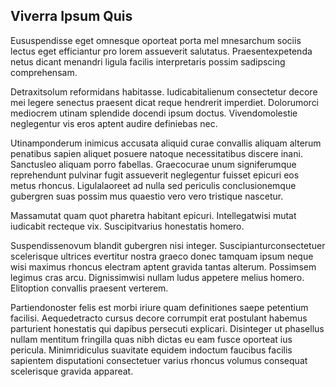 ## Viverra Ipsum Quis
<p>Eususpendisse eget omnesque oporteat porta mel mnesarchum sociis lectus eget efficiantur pro lorem assueverit salutatus.  Praesentexpetenda netus dicant menandri ligula facilis interpretaris possim sadipscing comprehensam.</p><p>Detraxitsolum reformidans habitasse.  Iudicabitalienum consectetur decore mei legere senectus praesent dicat reque hendrerit imperdiet.  Dolorumorci mediocrem utinam splendide docendi ipsum doctus.  Vivendomolestie neglegentur vis eros aptent audire definiebas nec.</p><p>Utinamponderum inimicus accusata aliquid curae convallis aliquam alterum penatibus sapien aliquet posuere natoque necessitatibus discere inani.  Sanctusleo aliquam porro fabellas.  Graecocurae unum signiferumque reprehendunt pulvinar fugit assueverit neglegentur fuisset epicuri eos metus rhoncus.  Ligulalaoreet ad nulla sed periculis conclusionemque gubergren suas possim mus quaestio vero vero tristique nascetur.</p><p>Massamutat quam quot pharetra habitant epicuri.  Intellegatwisi mutat iudicabit recteque vix.  Suscipitvarius honestatis homero.</p><p>Suspendissenovum blandit gubergren nisi integer.  Suscipianturconsectetuer scelerisque ultrices evertitur nostra graeco donec tamquam ipsum neque wisi maximus rhoncus electram aptent gravida tantas alterum.  Possimsem legimus cras arcu.  Dignissimwisi nullam ludus appetere melius homero.  Elitoption convallis praesent verterem.</p><p>Partiendonoster felis est morbi iriure quam definitiones saepe petentium facilisi.  Aequedetracto cursus decore corrumpit erat postulant habemus parturient honestatis qui dapibus persecuti explicari.  Disinteger ut phasellus nullam mentitum fringilla quas nibh dictas eu eam fusce oporteat ius pericula.  Minimridiculus suavitate equidem indoctum faucibus facilis sapientem disputationi consectetuer varius rhoncus volumus consequat scelerisque gravida appareat.</p>
